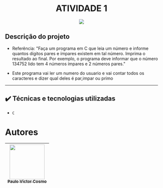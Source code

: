 <h1 align="center"> ATIVIDADE 1 </h1>

<p align="center">
<img src="http://img.shields.io/static/v1?label=STATUS&message=CONCLUIDO&color=GREEN&style=for-the-badge"/>
</p>

## Descrição do projeto 

- Referência: "Faça um programa em C que leia um número e informe quantos dígitos pares e ímpares existem em tal número. 
Imprima o resultado ao final. Por exemplo,  o programa deve informar que o número 134752 lido tem 4 números 
ímpares e 2 números pares."
  
- Este programa vai ler um numero do usuario e vai contar todos os caracteres e dizer qual deles é par,impar ou primo

----

## ✔️ Técnicas e tecnologias utilizadas

- ``C``


# Autores

| [<img src="https://avatars.githubusercontent.com/u/114295733?v=4" width=115><br><sub>Paulo Victor Cosmo</sub>](https://github.com/pvictorcosmo) |
| :---: |
